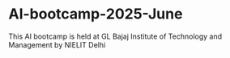 # AI-bootcamp-2025-June
This AI bootcamp is  held at GL Bajaj Institute of Technology and Management by NIELIT Delhi
